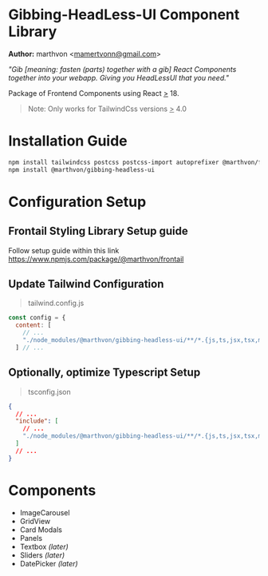 
# Gibbing-HeadLess-UI Component Library

**Author:** marthvon \<mamertvonn@gmail.com>

*"Gib [meaning: fasten (parts) together with a gib] React Components together into your webapp. Giving you HeadLessUI that you need."*

Package of Frontend Components using React <u>></u> 18.

> Note: Only works for TailwindCss versions <u>></u> 4.0

# Installation Guide

``` bash
npm install tailwindcss postcss postcss-import autoprefixer @marthvon/frontail --save-dev
npm install @marthvon/gibbing-headless-ui
```

# Configuration Setup 

## Frontail Styling Library Setup guide

Follow setup guide within this link <a href="https://www.npmjs.com/package/@marthvon/frontail">https://www.npmjs.com/package/@marthvon/frontail</a>

## Update Tailwind Configuration

> tailwind.config.js
``` javascript
const config = {
  content: [
    // ...
    "./node_modules/@marthvon/gibbing-headless-ui/**/*.{js,ts,jsx,tsx,mdx,css}"
  ] // ...
```

## Optionally, optimize Typescript Setup

> tsconfig.json
``` json
{
  // ...
  "include": [
    // ...
    "./node_modules/@marthvon/gibbing-headless-ui/**/*.{js,ts,jsx,tsx,mdx,css}"
  ]
  // ...
}
```

# Components

- ImageCarousel
- GridView
- Card Modals
- Panels
- Textbox *(later)*
- Sliders *(later)*
- DatePicker *(later)*
